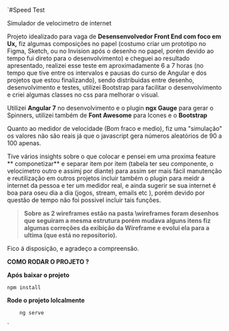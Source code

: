 `#Speed Test

Simulador de velocimetro de internet



Projeto idealizado para vaga de **Desensenvolvedor Front End com foco em Ux,** fiz algumas composições no papel (costumo criar um prototipo no Figma, Sketch, ou no Invision após o desenho no papel, porém devido ao tempo fui  direto para o desenvolvimento) e cheguei ao resultado apresentado, realizei esse teste em aproximadamente 6 a 7 horas (no tempo que tive entre os intervalos e pausas do  curso de Angular e dos projetos que estou finalizando), sendo distribuidas entre desenho,  desenvolvimento e testes, utilizei Bootstrap para facilitar o desenvolvimento  e criei algumas classes no css para melhorar o visual.


Utilizei **Angular 7** no desenvolvimento e o plugin  **ngx Gauge** para gerar o Spinners, utilizei também de  **Font Awesome** para Icones e o **Bootstrap**



Quanto ao medidor de velocidade (Bom fraco e medio), fiz uma "simulação" os valores não são reais já que o javascript gera números aleatórios de 90 a 100 apenas.


Tive vários insights sobre o que colocar e pensei em uma proxima feature  ** componetizar** e separar item por item (tabela ter seu componente, o velocimetro outro e assimj por diante) para assim ser mais fácil manutenção e reutilização em outros projetos incluir também   o plugin para meidr a internet da pessoa  e ter um medidor  real, e ainda sugerir se sua internet é boa para oseu dia a dia (jogos, stream, emails etc ), porém devido por questão de tempo não foi possivel incluir tais funções.



> **Sobre as 2 wireframes estão na pasta \wireframes foram desenhos que seguiram a mesma estrutura porém mudava alguns itens fiz algumas correções da exibição da Wireframe e evolui ela para a ultima (que está no repositorio).**





Fico á disposição,  e agradeço a compreensão.







**COMO RODAR O PROJETO ?**




**Após baixar o projeto**

    npm install

**Rode o projeto lolcalmente**


        ng serve
    	

`
